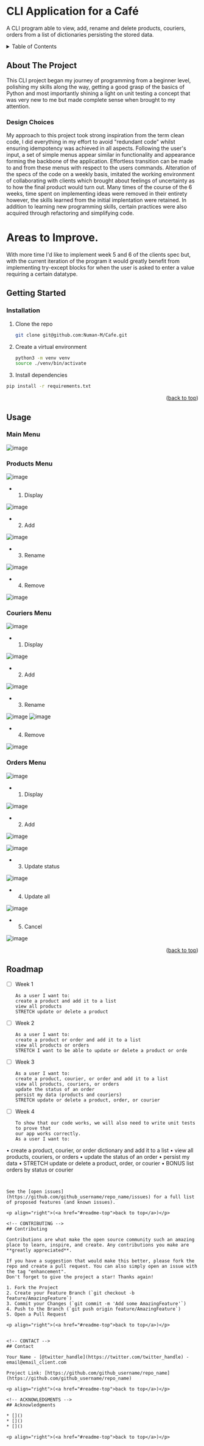 # CLI Application for a Café
A CLI program able to view, add, rename and delete products, couriers, orders from a list of dictionaries persisting the stored data. 

<!-- TABLE OF CONTENTS -->
<details>
  <summary>Table of Contents</summary>
  <ol>
    <li>
      <a href="#about-the-project">About The Project</a>
      <ul>
        <li><a href="#Design Choices">Design Choices</a></li>
      </ul>
    </li>
    <li>
      <a href="#getting-started">Getting Started</a>
      <ul>
        <li><a href="#installation">Installation</a></li>
      </ul>
    </li>
    <li><a href="#usage">Usage</a></li>
    <li><a href="#roadmap">Roadmap</a></li>
    <li><a href="#contributing">Contributing</a></li>
    <li><a href="#license">License</a></li>
    <li><a href="#contact">Contact</a></li>
    <li><a href="#acknowledgments">Acknowledgments</a></li>
  </ol>
</details>

<!-- ABOUT THE PROJECT -->
## About The Project
This CLI project began my journey of programming from a beginner level, polishing my skills along the way, getting a good grasp of the basics of Python and most importantly shining a light on unit testing a concept that was very new to me but made complete sense when brought to my attention. 

### Design Choices
My approach to this project took strong inspiration from the term clean code, I did everything in my effort to avoid "redundant code" whilst ensuring idempotency was achieved in all aspects. Following the user's input, a set of simple menus appear similar in functionality and appearance forming the backbone of the application. Effortless transition can be made to and from these menus with respect to the users commands. Alteration of the specs of the code on a weekly basis, imitated the working environment of collaborating with clients which brought about feelings of uncertainty as to how the final product would turn out. Many times of the course of the 6 weeks, time spent on implementing ideas were removed in their entirety however, the skills learned from the initial implentation were retained. In addition to learning new programming skills, certain practices were also acquired through refactoring and simplifying code.

# Areas to Improve.
With more time I'd like to implement week 5 and 6 of the clients spec but, with the current iteration of the program it would greatly benefit from implementing try-except blocks for when the user is asked to enter a value requiring a certain datatype.


<!-- GETTING STARTED -->
## Getting Started

 ### Installation

1. Clone the repo
   ```sh
   git clone git@github.com:Numan-M/Cafe.git
   ```
2. Create a virtual environment
   ```sh
   python3 -m venv venv
   source ./venv/bin/activate
   ```
3. Install dependencies
  ```sh
  pip install -r requirements.txt
  ```

<p align="right">(<a href="#readme-top">back to top</a>)</p>


<!-- USAGE EXAMPLES -->
## Usage
### Main Menu
![image](https://user-images.githubusercontent.com/115251414/203418269-601dfef1-4be0-4fd1-9f13-021d1a7ad781.png)

### Products Menu
![image](https://user-images.githubusercontent.com/115251414/203418410-616d444c-f58c-4405-aa9b-1c600fe24149.png)

* 1. Display

![image](https://user-images.githubusercontent.com/115251414/203418465-5c8b4c04-32f9-45d4-821c-f367f54670ea.png)

* 2. Add

![image](https://user-images.githubusercontent.com/115251414/203420935-ac52e54a-4439-4670-97f4-861ff49c702c.png)

* 3. Rename

![image](https://user-images.githubusercontent.com/115251414/203421085-40872e1c-721a-4510-bd81-3c342d3e0275.png)

* 4. Remove

![image](https://user-images.githubusercontent.com/115251414/203421143-7c005856-c40e-4ff3-b3a7-390dc7eec6cf.png)

### Couriers Menu

![image](https://user-images.githubusercontent.com/115251414/203421616-2f5214f4-9210-4f5d-94eb-9ae7d77b9609.png)

* 1. Display

![image](https://user-images.githubusercontent.com/115251414/203421662-892b263f-04ea-4af8-ab03-04dfeca51396.png)

* 2. Add

![image](https://user-images.githubusercontent.com/115251414/203421852-fd4ad7a0-f466-4587-81be-ec83d41e3b5c.png)

* 3. Rename

![image](https://user-images.githubusercontent.com/115251414/203421960-3494243e-1a85-4ada-9889-db65aca810d4.png)
![image](https://user-images.githubusercontent.com/115251414/203421984-527c9d9e-f5cf-4318-96bc-78a87b04b22f.png)

* 4. Remove

![image](https://user-images.githubusercontent.com/115251414/203422028-e304291a-ed47-4c97-a9ad-f81c8124474f.png)

### Orders Menu

![image](https://user-images.githubusercontent.com/115251414/203422083-23afa487-ab64-42a5-92bf-2e40613f58f2.png)

* 1. Display

![image](https://user-images.githubusercontent.com/115251414/203422226-d1e933bc-8d5c-41df-995e-1b8e382c377c.png)

* 2. Add

![image](https://user-images.githubusercontent.com/115251414/203422779-9cc04f1b-4fb4-4bcf-8e8b-e39b6657d290.png)

![image](https://user-images.githubusercontent.com/115251414/203422880-d0039dad-544a-42da-80ca-1aeb73453715.png)


* 3. Update status

![image](https://user-images.githubusercontent.com/115251414/203423253-ca5e7e4d-3e1e-4ff6-8d57-fc4032c55872.png)

* 4. Update all

![image](https://user-images.githubusercontent.com/115251414/203424212-5fa5958b-eb0d-4f03-9a32-481b285c2c68.png)

* 5. Cancel 

![image](https://user-images.githubusercontent.com/115251414/203424291-47bc22ed-b1ac-499b-8df5-8aa5b264c420.png)


<p align="right">(<a href="#readme-top">back to top</a>)</p>


<!-- ROADMAP -->
## Roadmap

- [ ] Week 1
  ``` 
  As a user I want to:
  create a product and add it to a list
  view all products
  STRETCH update or delete a product
  ```

- [ ] Week 2
  ```
  As a user I want to:
  create a product or order and add it to a list
  view all products or orders
  STRETCH I want to be able to update or delete a product or orde
  ```
  
- [ ] Week 3
  ```
  As a user I want to:
  create a product, courier, or order and add it to a list
  view all products, couriers, or orders
  update the status of an order
  persist my data (products and couriers)
  STRETCH update or delete a product, order, or courier
  ```
  
- [ ] Week 4
  ```
  To show that our code works, we will also need to write unit tests to prove that
  our app works correctly.
  As a user I want to:
• create a product, courier, or order dictionary and add it to a list
• view all products, couriers, or orders
• update the status of an order
• persist my data
• STRETCH update or delete a product, order, or courier
• BONUS list orders by status or courier
  ```


See the [open issues](https://github.com/github_username/repo_name/issues) for a full list of proposed features (and known issues).

<p align="right">(<a href="#readme-top">back to top</a>)</p>

<!-- CONTRIBUTING -->
## Contributing

Contributions are what make the open source community such an amazing place to learn, inspire, and create. Any contributions you make are **greatly appreciated**.

If you have a suggestion that would make this better, please fork the repo and create a pull request. You can also simply open an issue with the tag "enhancement".
Don't forget to give the project a star! Thanks again!

1. Fork the Project
2. Create your Feature Branch (`git checkout -b feature/AmazingFeature`)
3. Commit your Changes (`git commit -m 'Add some AmazingFeature'`)
4. Push to the Branch (`git push origin feature/AmazingFeature`)
5. Open a Pull Request

<p align="right">(<a href="#readme-top">back to top</a>)</p>


<!-- CONTACT -->
## Contact

Your Name - [@twitter_handle](https://twitter.com/twitter_handle) - email@email_client.com

Project Link: [https://github.com/github_username/repo_name](https://github.com/github_username/repo_name)

<p align="right">(<a href="#readme-top">back to top</a>)</p>

<!-- ACKNOWLEDGMENTS -->
## Acknowledgments

* []()
* []()
* []()

<p align="right">(<a href="#readme-top">back to top</a>)</p>

